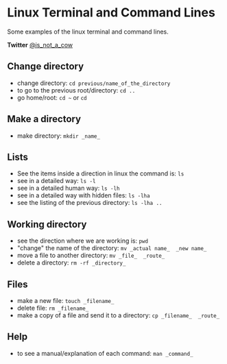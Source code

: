 # Linux Terminal and Command Lines
Some examples of the linux terminal and command lines.

**Twitter** [@is_not_a_cow](http://twitter.com/is_not_a_cow)

## Change directory
* change directory: `cd previous/name_of_the_directory`
* to go to the previous root/directory: `cd ..`
* go home/root: `cd ~` or `cd`

## Make a directory
* make directory: `mkdir _name_`

## Lists
* See the items inside a direction in linux the command is:
`ls`
* see in a detailed way: `ls -l`
* see in a detailed human way: `ls -lh`
* see in a detailed way with hidden files: `ls -lha`
* see the listing of the previous directory: `ls -lha ..`

## Working directory
* see the direction where we are working is: `pwd`
* "change" the name of the directory: `mv _actual name_  _new name_`
* move a file to another directory: `mv _file_  _route_`
* delete a directory: `rm -rf _directory_`

## Files
* make a new file: `touch _filename_`
* delete file: `rm _filename_`
* make a copy of a file and send it to a directory: `cp _filename_  _route_`

## Help
* to see a manual/explanation of each command: `man _command_`

